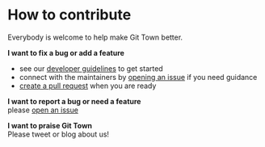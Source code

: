 # How to contribute

Everybody is welcome to help make Git Town better.

**I want to fix a bug or add a feature**

- see our [developer guidelines](DEVELOPMENT.md) to get started
- connect with the maintainers by
  [opening an issue](https://github.com/git-town/git-town/issues/new) if you
  need guidance
- [create a pull request](https://help.github.com/articles/using-pull-requests)
  when you are ready

**I want to report a bug or need a feature** <br> please
[open an issue](https://github.com/git-town/git-town/issues/new)

**I want to praise Git Town** <br> Please tweet or blog about us!
